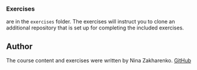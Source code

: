 ### Exercises
are in the `exercises` folder. The exercises will instruct you to clone an additional repository that is set up for completing the included exercises.

## Author

The course content and exercises were written by Nina Zakharenko.
[GitHub](https://github.com/nnja)

